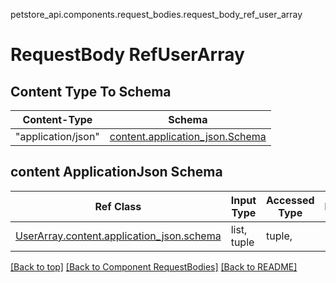 petstore_api.components.request_bodies.request_body_ref_user_array
# RequestBody RefUserArray

## Content Type To Schema
Content-Type | Schema
------------ | -------
"application/json" | [content.application_json.Schema](#content-applicationjson-schema)

## content ApplicationJson Schema
Ref Class | Input Type | Accessed Type | Description
--------- | ---------- | ------------- | ------------
[UserArray.content.application_json.schema](../../components/request_bodies/request_body_user_array.md#content-applicationjson-schema) | list, tuple | tuple,  | 

[[Back to top]](#top) [[Back to Component RequestBodies]](../../../README.md#Component-RequestBodies) [[Back to README]](../../../README.md)
